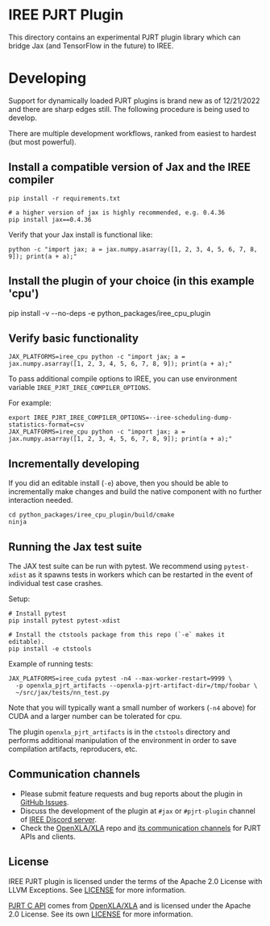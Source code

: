 # IREE PJRT Plugin

This directory contains an experimental PJRT plugin library which can bridge
Jax (and TensorFlow in the future) to IREE.

# Developing

Support for dynamically loaded PJRT plugins is brand new as of 12/21/2022 and
there are sharp edges still. The following procedure is being used to develop.

There are multiple development workflows, ranked from easiest to hardest (but
most powerful).

## Install a compatible version of Jax and the IREE compiler

```shell
pip install -r requirements.txt

# a higher version of jax is highly recommended, e.g. 0.4.36
pip install jax==0.4.36
```

Verify that your Jax install is functional like:

```shell
python -c "import jax; a = jax.numpy.asarray([1, 2, 3, 4, 5, 6, 7, 8, 9]); print(a + a);"
```

## Install the plugin of your choice (in this example 'cpu')

pip install -v --no-deps -e python_packages/iree_cpu_plugin

## Verify basic functionality

```shell
JAX_PLATFORMS=iree_cpu python -c "import jax; a = jax.numpy.asarray([1, 2, 3, 4, 5, 6, 7, 8, 9]); print(a + a);"
```

To pass additional compile options to IREE, you can use environment variable `IREE_PJRT_IREE_COMPILER_OPTIONS`.

For example:
```shell
export IREE_PJRT_IREE_COMPILER_OPTIONS=--iree-scheduling-dump-statistics-format=csv
JAX_PLATFORMS=iree_cpu python -c "import jax; a = jax.numpy.asarray([1, 2, 3, 4, 5, 6, 7, 8, 9]); print(a + a);"
```

## Incrementally developing

If you did an editable install (`-e`) above, then you should be able to incrementally
make changes and build the native component with no further interaction needed.

```shell
cd python_packages/iree_cpu_plugin/build/cmake
ninja
```

## Running the Jax test suite

The JAX test suite can be run with pytest. We recommend using `pytest-xdist`
as it spawns tests in workers which can be restarted in the event of individual
test case crashes.

Setup:

```
# Install pytest
pip install pytest pytest-xdist

# Install the ctstools package from this repo (`-e` makes it editable).
pip install -e ctstools
```

Example of running tests:

```
JAX_PLATFORMS=iree_cuda pytest -n4 --max-worker-restart=9999 \
  -p openxla_pjrt_artifacts --openxla-pjrt-artifact-dir=/tmp/foobar \
  ~/src/jax/tests/nn_test.py
```

Note that you will typically want a small number of workers (`-n4` above) for
CUDA and a larger number can be tolerated for cpu.

The plugin `openxla_pjrt_artifacts` is in the `ctstools` directory and
performs additional manipulation of the environment in order to save
compilation artifacts, reproducers, etc.

## Communication channels

* Please submit feature requests and bug reports about the plugin in [GitHub Issues](https://github.com/iree-org/iree/issues).
* Discuss the development of the plugin at `#jax` or `#pjrt-plugin` channel of [IREE Discord server](https://discord.gg/wEWh6Z9nMU).
* Check the [OpenXLA/XLA](https://github.com/openxla/xla) repo and [its communication channels](https://github.com/openxla/community?tab=readme-ov-file#communication-channels) for PJRT APIs and clients.

## License

IREE PJRT plugin is licensed under the terms of the Apache 2.0 License with
LLVM Exceptions. See [LICENSE](../../LICENSE) for more information.

[PJRT C API](./third_party/pjrt_c_api) comes from
[OpenXLA/XLA](https://github.com/openxla/xla) and is licensed under
the Apache 2.0 License. See its own [LICENSE](./third_party/pjrt_c_api/LICENSE) for more information.

